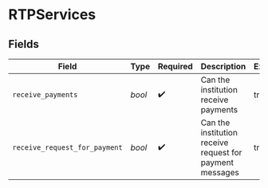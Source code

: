 # RTPServices


## Fields

| Field                                                    | Type                                                     | Required                                                 | Description                                              | Example                                                  |
| -------------------------------------------------------- | -------------------------------------------------------- | -------------------------------------------------------- | -------------------------------------------------------- | -------------------------------------------------------- |
| `receive_payments`                                       | *bool*                                                   | :heavy_check_mark:                                       | Can the institution receive payments                     | true                                                     |
| `receive_request_for_payment`                            | *bool*                                                   | :heavy_check_mark:                                       | Can the institution receive request for payment messages | true                                                     |
